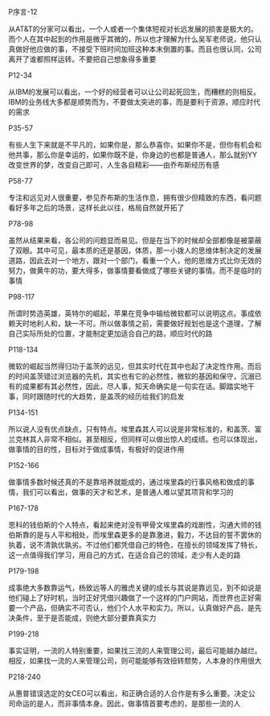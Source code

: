 
P序言-12

从AT&T的分家可以看出，一个人或者一个集体短视对长远发展的损害是极大的。而个人在其中起到的作用是微乎其微的，所以也才理解为什么吴军老师说，他只认真做好他应做的事，不接受下班时间加班这种本末倒置的事。而且也很认同，公司离开了谁都照样运转。不要把自己想象得多重要

P12-34

从IBM的发展可以看出，一个好的经营者可以让公司起死回生，而糟糕的则相反。IBM的业务线大多都是顺势而为，不要做太突进的事，而是要利于资源，顺应时代的需求

P35-57

有些人生下来就是不平凡的，如果你是，那么恭喜你，如果你不是，但你有机会和他共事，那么你是幸运的，如果你既不是，你身边的也都是普通人，那么就别YY改变世界的梦，改变自己即可，人生各自精彩——由乔布斯经历有感

P58-77

专注和远见对人很重要，参见乔布斯的生活作息，拥有很少但精致的东西，看问题看好多年之后的场景，这样长此以往，格局自然就开拓了

P78-98

虽然从结果来看，各公司的问题显而易见。但是在当下的时候却全部都像是被蒙蔽了双眼。其中可见，最本质的还是基因，体质，那一小拨人的思维体制决定的发展道路，因此去对一个地方，跟对一个部门，看重一个人，他的思维方式比你无效的努力，做黄牛的功，要大得多，做事情要看做成了哪些关键的事情。而不是临时的事情

P98-117

所谓时势造英雄，英特尔的崛起，苹果在竞争中输给微软都可以说明这点。事成依赖天时地利人和，缺一不可。所以做事情之前，需要做好规划也是这个道理，了解自己实际所处的位置，才能制定更加适合自己的路，顺应时代的路

P118-134

微软的崛起当然得归功于盖茨的远见，但其实时代在其中也起了决定性作用。而后的时间盖茨错过浏览器的先机，其实也有它的必然性，微软的基因和保守，沉溺已有的成果都有其必然性，因此，尽人事，知天命确实是一句实在话。脚踏实地干事，同时跟随时代的大趋势，是盖茨的经历给我们的启发

P134-151

所以说人没有优点缺点，只有特点。埃里森其人可以说是非常标准的，和盖茨、富兰克林其人非常不相似。甚至相反，但同样可以做出惊人的成绩。也可以体现出，做事情的目的性，目标对于做成事情，有极好的促进作用

P152-166

做事情多数时候还真的不是靠培养就能成的，通过埃里森的行事风格和做成的事情，我们可以看出，做事的天才和艺术，是普通人难以望其项背和学习的

P167-178

思科的钱伯斯的个人特点，看起来绝对没有甲骨文埃里森的戏剧性，沟通大师的钱伯斯靠的是与人平和相处，而埃里森更多的是靠激进，毅力，不达目的誓不罢休的执着，说不清孰优孰劣。不过他们都凭借自己的特色，在擅长的领域发挥了特长，这一点值得我们学习，用自己的方式，在适合自己的领域，走少有人走的路

P179-198

成事绝大多数靠运气，杨致远等人的雅虎关键的成长与其说是靠远见，到不如说是他们碰上了好时机，当时正好凭借兴趣做了一个这样的门户网站，而世界也正好需要一个产品，但确实不可否认，他们个人水平和实力。所以，认真做好产品，是先决条件，至于是否能成，则绝大部分要靠真实力

P199-218

事实证明，一流的人特别重要，如果找三流的人来管理公司，最后可能越办越烂。相反，如果找一流的人来管理公司，则可能能够有效扭转颓势，人本身的作用很大

P218-240

从惠普错误选定的女CEO可以看出，和正确合适的人合作是有多么重要。决定公司命运的是人，而非事情本身。因此，做事情首要考虑的，是那些一流的人
